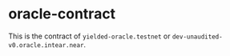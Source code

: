 # oracle-contract

This is the contract of `yielded-oracle.testnet` or `dev-unaudited-v0.oracle.intear.near`.
